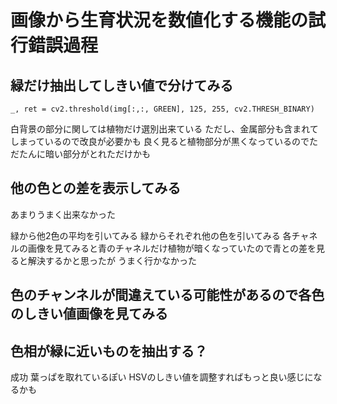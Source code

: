 # 画像から生育状況を数値化する機能の試行錯誤過程

## 緑だけ抽出してしきい値で分けてみる
```
_, ret = cv2.threshold(img[:,:, GREEN], 125, 255, cv2.THRESH_BINARY)
```
白背景の部分に関しては植物だけ選別出来ている
ただし、金属部分も含まれてしまっているので改良が必要かも
良く見ると植物部分が黒くなっているのでただたんに暗い部分がとれただけかも

## 他の色との差を表示してみる
あまりうまく出来なかった

緑から他2色の平均を引いてみる
緑からそれぞれ他の色を引いてみる
各チャネルの画像を見てみると青のチャネルだけ植物が暗くなっていたので青との差を見ると解決するかと思ったが
うまく行かなかった

## 色のチャンネルが間違えている可能性があるので各色のしきい値画像を見てみる


## 色相が緑に近いものを抽出する？
成功
葉っぱを取れているぽい
HSVのしきい値を調整すればもっと良い感じになるかも
